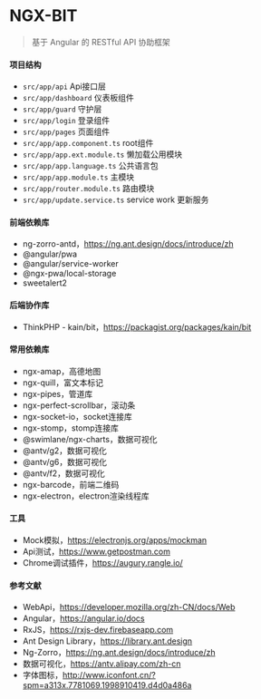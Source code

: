 # NGX-BIT

> 基于 Angular 的 RESTful API 协助框架

#### 项目结构

- `src/app/api` Api接口层
- `src/app/dashboard` 仪表板组件
- `src/app/guard` 守护层
- `src/app/login` 登录组件
- `src/app/pages` 页面组件
- `src/app/app.component.ts` root组件
- `src/app/app.ext.module.ts` 懒加载公用模块
- `src/app/app.language.ts` 公共语言包
- `src/app/app.module.ts` 主模块
- `src/app/router.module.ts` 路由模块
- `src/app/update.service.ts` service work 更新服务

#### 前端依赖库

- ng-zorro-antd，https://ng.ant.design/docs/introduce/zh
- @angular/pwa
- @angular/service-worker
- @ngx-pwa/local-storage
- sweetalert2

#### 后端协作库

- ThinkPHP - kain/bit，https://packagist.org/packages/kain/bit

#### 常用依赖库

- ngx-amap，高德地图
- ngx-quill，富文本标记
- ngx-pipes，管道库
- ngx-perfect-scrollbar，滚动条
- ngx-socket-io，socket连接库
- ngx-stomp，stomp连接库
- @swimlane/ngx-charts，数据可视化
- @antv/g2，数据可视化
- @antv/g6，数据可视化
- @antv/f2，数据可视化
- ngx-barcode，前端二维码
- ngx-electron，electron渲染线程库

#### 工具

- Mock模拟，https://electronjs.org/apps/mockman
- Api测试，https://www.getpostman.com
- Chrome调试插件，https://augury.rangle.io/

#### 参考文献

- WebApi，https://developer.mozilla.org/zh-CN/docs/Web
- Angular，https://angular.io/docs
- RxJS，https://rxjs-dev.firebaseapp.com
- Ant Design Library，https://library.ant.design
- Ng-Zorro，https://ng.ant.design/docs/introduce/zh
- 数据可视化，https://antv.alipay.com/zh-cn
- 字体图标，http://www.iconfont.cn/?spm=a313x.7781069.1998910419.d4d0a486a